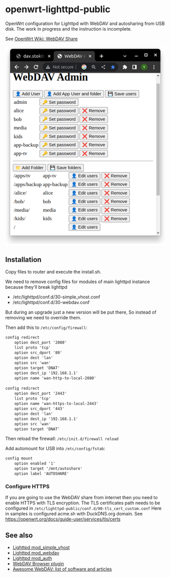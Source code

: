 # openwrt-lighttpd-public
OpenWrt configuration for Lighttpd with WebDAV and autosharing from USB disk.
The work in progress and the instruction is incomplete.

See [OpenWrt Wiki: WebDAV Share](https://openwrt.org/docs/guide-user/services/nas/webdav)

![screenshot of admin panel](screenshot_davadmin.png)

## Installation

Copy files to router and execute the install.sh.

We need to remove config files for modules of main lighttpd instance because they'll break lighttpd
* /etc/lighttpd/conf.d/30-simple_vhost.conf
* /etc/lighttpd/conf.d/30-webdav.conf

But during an upgrade just a new version will be put there,
So instead of removing we need to override them.


Then add this to `/etc/config/firewall`:

```
config redirect
	option dest_port '2080'
	list proto 'tcp'
	option src_dport '80'
	option dest 'lan'
	option src 'wan'
	option target 'DNAT'
	option dest_ip '192.168.1.1'
	option name 'wan-http-to-local-2080'

config redirect
	option dest_port '2443'
	list proto 'tcp'
	option name 'wan-https-to-local-2443'
	option src_dport '443'
	option dest 'lan'
	option dest_ip '192.168.1.1'
	option src 'wan'
	option target 'DNAT'
```
Then reload the firewall: `/etc/init.d/firewall reload`

Add automount for USB into `/etc/config/fstab`: 
```
config mount
	option enabled '1'
	option target '/mnt/autoshare'
	option label 'AUTOSHARE'
```

### Configure HTTPS
If you are going to use the WebDAV share from internet then you need to enable HTTPS with TLS encryption.
The TLS certificates path needs to be configured in `/etc/lighttpd-public/conf.d/90-tls_cert_custom.conf`
Here in samples is configured acme.sh with DuckDNS.org domain.
See https://openwrt.org/docs/guide-user/services/tls/certs

## See also
* [Lighttpd mod_simple_vhost](https://redmine.lighttpd.net/projects/lighttpd/wiki/Mod_simple_vhost)
* [Lighttpd mod_webdav](https://redmine.lighttpd.net/projects/lighttpd/wiki/Mod_webdav)
* [Lighttpd mod_auth](https://redmine.lighttpd.net/projects/lighttpd/wiki/Mod_auth)
* [WebDAV Browser plugin](https://github.com/WebDAVDevs/webdav-browser-extension)
* [Awesome WebDAV: list of software and articles](https://github.com/WebDAVDevs/awesome-webdav/)
